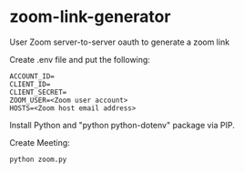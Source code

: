 # zoom-link-generator
User Zoom server-to-server oauth to generate a zoom link

Create .env file and put the following: 

```
ACCOUNT_ID=
CLIENT_ID=
CLIENT_SECRET=
ZOOM_USER=<Zoom user account>
HOSTS=<Zoom host email address>
```

Install Python and "python python-dotenv" package via PIP. 

Create Meeting: 
```
python zoom.py
```
